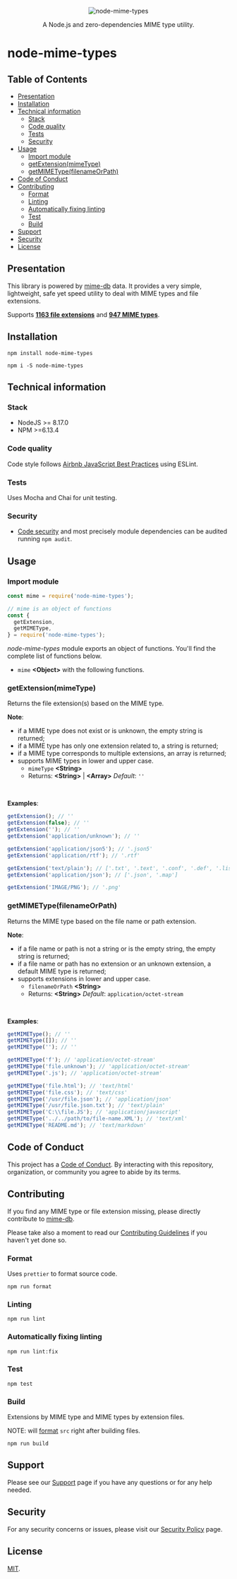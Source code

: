 <p align="center">
  <img src="docs/node-mime-types.png" alt="node-mime-types"/>
<p>

<p align="center">
  A Node.js and zero-dependencies MIME type utility.
<p>

# node-mime-types <!-- omit in toc -->

## Table of Contents <!-- omit in toc -->

- [Presentation](#presentation)
- [Installation](#installation)
- [Technical information](#technical-information)
  - [Stack](#stack)
  - [Code quality](#code-quality)
  - [Tests](#tests)
  - [Security](#security)
- [Usage](#usage)
  - [Import module](#import-module)
  - [getExtension(mimeType)](#getextensionmimetype)
  - [getMIMEType(filenameOrPath)](#getmimetypefilenameorpath)
- [Code of Conduct](#code-of-conduct)
- [Contributing](#contributing)
  - [Format](#format)
  - [Linting](#linting)
  - [Automatically fixing linting](#automatically-fixing-linting)
  - [Test](#test)
  - [Build](#build)
- [Support](#support)
- [Security](#security-1)
- [License](#license)

## Presentation

This library is powered by [mime-db](https://github.com/jshttp/mime-db) data. It provides a very simple, lightweight, safe yet speed utility to deal with MIME types and file extensions.

Supports **[1163 file extensions](src/mimetypesByExtension.js)** and **[947 MIME types](src/extensionsByMIMEType.js)**.

## Installation

`npm install node-mime-types`

`npm i -S node-mime-types`

## Technical information

### Stack

- NodeJS >= 8.17.0
- NPM >=6.13.4

### Code quality

Code style follows [Airbnb JavaScript Best Practices](https://github.com/airbnb/javascript) using ESLint.

### Tests

Uses Mocha and Chai for unit testing.

### Security

- [Code security](https://docs.npmjs.com/packages-and-modules/securing-your-code) and most precisely module dependencies can be audited running `npm audit`.

## Usage

### Import module

```javascript
const mime = require('node-mime-types');

// mime is an object of functions
const {
  getExtension,
  getMIMEType,
} = require('node-mime-types');
```

*node-mime-types* module exports an object of functions. You'll find the complete list of functions below.

- `mime` **<Object\>** with the following functions.

### getExtension(mimeType)

Returns the file extension(s) based on the MIME type.

**Note**:

- if a MIME type does not exist or is unknown, the empty string is returned;
- if a MIME type has only one extension related to, a string is returned;
- if a MIME type corresponds to multiple extensions, an array is returned;
- supports MIME types in lower and upper case.
  - `mimeType` **<String\>**
  - Returns: **<String\>** | **<Array\>**  *Default*: `''`

<br/>

**Examples**:

```javascript
getExtension(); // ''
getExtension(false); // ''
getExtension(''); // ''
getExtension('application/unknown'); // ''

getExtension('application/json5'); // '.json5'
getExtension('application/rtf'); // '.rtf'

getExtension('text/plain'); // ['.txt', '.text', '.conf', '.def', '.list', '.log', '.in', '.ini']
getExtension('application/json'); // ['.json', '.map']

getExtension('IMAGE/PNG'); // '.png'
```

### getMIMEType(filenameOrPath)

Returns the MIME type based on the file name or path extension.

**Note**:

- if a file name or path is not a string or is the empty string, the empty string is returned;
- if a file name or path has no extension or an unknown extension, a default MIME type is returned;
- supports extensions in lower and upper case.
  - `filenameOrPath` **<String\>**
  - Returns: **<String\>**  *Default*: `application/octet-stream`

<br/>

**Examples**:

```javascript
getMIMEType(); // ''
getMIMEType([]); // ''
getMIMEType(''); // ''

getMIMEType('f'); // 'application/octet-stream'
getMIMEType('file.unknown'); // 'application/octet-stream'
getMIMEType('.js'); // 'application/octet-stream'

getMIMEType('file.html'); // 'text/html'
getMIMEType('file.css'); // 'text/css'
getMIMEType('/usr/file.json'); // 'application/json'
getMIMEType('/usr/file.json.txt'); // 'text/plain'
getMIMEType('C:\\file.JS'); // 'application/javascript'
getMIMEType('../../path/to/file-name.XML'); // 'text/xml'
getMIMEType('README.md'); // 'text/markdown'
```

## Code of Conduct

This project has a [Code of Conduct](.github/CODE_OF_CONDUCT.md). By interacting with this repository, organization, or community you agree to abide by its terms.

## Contributing

If you find any MIME type or file extension missing, please directly contribute to [mime-db](https://github.com/jshttp/mime-db).

Please take also a moment to read our [Contributing Guidelines](.github/CONTRIBUTING.md) if you haven't yet done so.

### Format

Uses `prettier` to format source code.

`npm run format`

### Linting

`npm run lint`

### Automatically fixing linting

`npm run lint:fix`

### Test

`npm test`

### Build

Extensions by MIME type and MIME types by extension files.

NOTE: will [format](#format) `src` right after building files.

`npm run build`

## Support

Please see our [Support](.github/SUPPORT.md) page if you have any questions or for any help needed.

## Security

For any security concerns or issues, please visit our [Security Policy](.github/SECURITY.md) page.

## License

[MIT](LICENSE.md).
